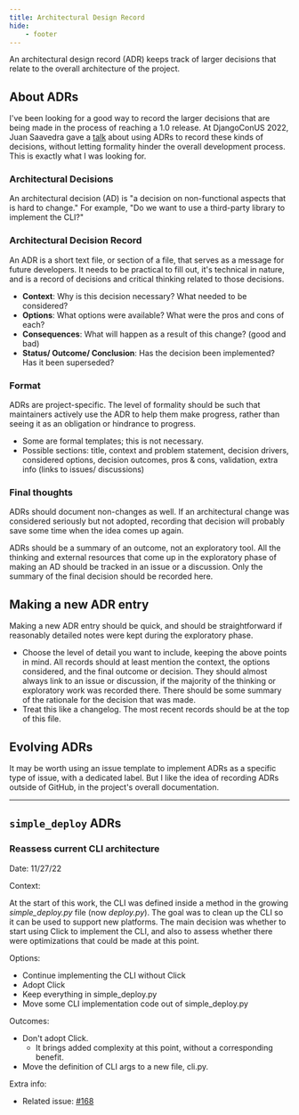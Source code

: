 ```yaml
---
title: Architectural Design Record
hide:
    - footer
---
```


An architectural design record (ADR) keeps track of larger decisions that relate to the overall architecture of the project.

## About ADRs

I've been looking for a good way to record the larger decisions that are being made in the process of reaching a 1.0 release. At DjangoConUS 2022, Juan Saavedra gave a [talk](https://www.youtube.com/watch?v=_-0zHdJGTlw) about using ADRs to record these kinds of decisions, without letting formality hinder the overall development process. This is exactly what I was looking for. 

### Architectural Decisions

An architectural decision (AD) is "a decision on non-functional aspects that is hard to change." For example, "Do we want to use a third-party library to implement the CLI?"

### Architectural Decision Record

An ADR is a short text file, or section of a file, that serves as a message for future developers. It needs to be practical to fill out, it's technical in nature, and is a record of decisions and critical thinking related to those decisions.

- **Context**: Why is this decision necessary? What needed to be considered?
- **Options**: What options were available? What were the pros and cons of each?
- **Consequences**: What will happen as a result of this change? (good and bad)
- **Status/ Outcome/ Conclusion**: Has the decision been implemented? Has it been superseded?

### Format

ADRs are project-specific. The level of formality should be such that maintainers actively use the ADR to help them make progress, rather than seeing it as an obligation or hindrance to progress.

- Some are formal templates; this is not necessary.
- Possible sections: title, context and problem statement, decision drivers, considered options, decision outcomes, pros & cons, validation, extra info (links to issues/ discussions)

### Final thoughts

ADRs should document non-changes as well. If an architectural change was considered seriously but not adopted, recording that decision will probably save some time when the idea comes up again.

ADRs should be a summary of an outcome, not an exploratory tool. All the thinking and external resources that come up in the exploratory phase of making an AD should be tracked in an issue or a discussion. Only the summary of the final decision should be recorded here.

## Making a new ADR entry

Making a new ADR entry should be quick, and should be straightforward if reasonably detailed notes were kept during the exploratory phase.

- Choose the level of detail you want to include, keeping the above points in mind. All records should at least mention the context, the options considered, and the final outcome or decision. They should almost always link to an issue or discussion, if the majority of the thinking or exploratory work was recorded there. There should be some summary of the rationale for the decision that was made.
- Treat this like a changelog. The most recent records should be at the top of this file.

## Evolving ADRs

It may be worth using an issue template to implement ADRs as a specific type of issue, with a dedicated label. But I like the idea of recording ADRs outside of GitHub, in the project's overall documentation.

---

## `simple_deploy` ADRs

### Reassess current CLI architecture

Date: 11/27/22

Context:

At the start of this work, the CLI was defined inside a method in the growing *simple_deploy.py* file (now *deploy.py*). The goal was to clean up the CLI so it can be used to support new platforms. The main decision was whether to start using Click to implement the CLI, and also to assess whether there were optimizations that could be made at this point.

Options:

- Continue implementing the CLI without Click
- Adopt Click
- Keep everything in simple_deploy.py
- Move some CLI implementation code out of simple_deploy.py

Outcomes:

- Don't adopt Click.
    - It brings added complexity at this point, without a corresponding benefit.
- Move the definition of CLI args to a new file, cli.py.

Extra info:

- Related issue: [#168](https://github.com/django-simple-deploy/django-simple-deploy/issues/168)
